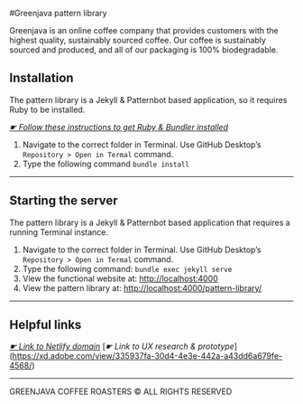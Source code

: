 #Greenjava pattern library

Greenjava is an online coffee company that provides customers with the highest quality, sustainably sourced coffee. Our coffee is sustainably sourced and produced, and all of our packaging is 100% biodegradable.

## Installation

The pattern library is a Jekyll & Patternbot based application, so it requires Ruby to be installed.

[*☛ Follow these instructions to get Ruby & Bundler installed*](https://learn-the-web.algonquindesign.ca/courses/web-dev-4/install-more-developer-tools/)

1. Navigate to the correct folder in Terminal. Use GitHub Desktop’s `Repository > Open in Termal` command.
2. Type the following command `bundle install`

---

## Starting the server

The pattern library is a Jekyll & Patternbot based application that requires a running Terminal instance.

1. Navigate to the correct folder in Terminal. Use GitHub Desktop’s `Repository > Open in Termal` command.
2. Type the following command: `bundle exec jekyll serve`
3. View the functional website at: [http://localhost:4000](http://localhost:4000)
4. View the pattern library at: [http://localhost:4000/pattern-library/](http://localhost:4000/pattern-library/)

---

## Helpful links

[*☛ Link to Netlify domain*](https://app.netlify.com/sites/priceless-bartik-bf4368/overview)
[*☛ Link to UX research & prototype*] (https://xd.adobe.com/view/335937fa-30d4-4e3e-442a-a43dd6a679fe-4568/)

---

GREENJAVA COFFEE ROASTERS © ALL RIGHTS RESERVED
